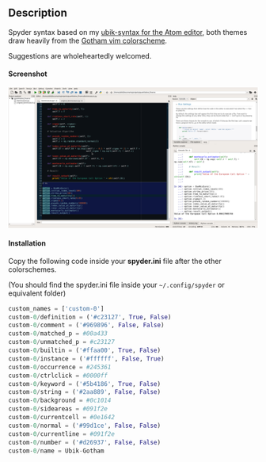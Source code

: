 
## Description

Spyder syntax based on my [ubik-syntax for the Atom editor](https://atom.io/themes/ubik-syntax), both themes draw heavily from the [Gotham vim colorscheme](https://github.com/whatyouhide/vim-gotham).

Suggestions are wholeheartedly welcomed.

#### Screenshot

![Screenshot](./screenshot.png)

#### Installation

Copy the following code inside your __spyder.ini__ file after the other colorschemes.

(You should find the spyder.ini file inside your `~/.config/spyder` or equivalent folder)


```python
custom_names = ['custom-0']
custom-0/definition = ('#c23127', True, False)
custom-0/comment = ('#969896', False, False)
custom-0/matched_p = #00a433
custom-0/unmatched_p = #c23127
custom-0/builtin = ('#ffaa00', True, False)
custom-0/instance = ('#ffffff', False, True)
custom-0/occurrence = #245361
custom-0/ctrlclick = #0000ff
custom-0/keyword = ('#5b4186', True, False)
custom-0/string = ('#2aa889', False, False)
custom-0/background = #0c1014
custom-0/sideareas = #091f2e
custom-0/currentcell = #0e1642
custom-0/normal = ('#99d1ce', False, False)
custom-0/currentline = #091f2e
custom-0/number = ('#d26937', False, False)
custom-0/name = Ubik-Gotham
```
